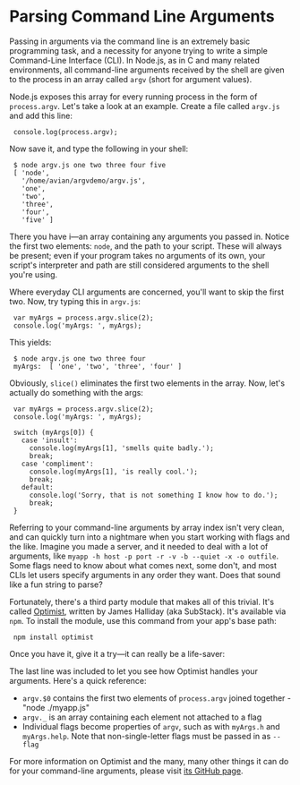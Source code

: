# Parsing Command Line Arguments

Passing in arguments via the command line is an extremely basic programming task, and a necessity for anyone trying to write a simple Command-Line Interface (CLI).  In Node.js, as in C and many related environments, all command-line arguments received by the shell are given to the process in an array called `argv` (short for argument values).  

Node.js exposes this array for every running process in the form of `process.argv`. Let's take a look at an example. Create a file called `argv.js` and add this line:

     console.log(process.argv);

Now save it, and type the following in your shell:

     $ node argv.js one two three four five
     [ 'node',
       '/home/avian/argvdemo/argv.js',
       'one',
       'two',
       'three',
       'four',
       'five' ]

There you have i&mdash;an array containing any arguments you passed in.  Notice the first two elements: `node`, and the path to your script.  These will always be present; even if your program takes no arguments of its own, your script's interpreter and path are still considered arguments to the shell you're using.  

Where everyday CLI arguments are concerned, you'll want to skip the first two.  Now, try typing this in `argv.js`:

     var myArgs = process.argv.slice(2);
     console.log('myArgs: ', myArgs);

This yields:

     $ node argv.js one two three four
     myArgs:  [ 'one', 'two', 'three', 'four' ]

Obviously, `slice()` eliminates the first two elements in the array. Now, let's actually do something with the args:

     var myArgs = process.argv.slice(2);
     console.log('myArgs: ', myArgs);

     switch (myArgs[0]) {
       case 'insult':
         console.log(myArgs[1], 'smells quite badly.');
         break;
       case 'compliment':
         console.log(myArgs[1], 'is really cool.');
         break;
       default:
         console.log('Sorry, that is not something I know how to do.');
         break;
     }

Referring to your command-line arguments by array index isn't very clean, and can quickly turn into a nightmare when you start working with flags and the like. Imagine you made a server, and it needed to deal with a lot of arguments, like `myapp -h host -p port -r -v -b --quiet -x -o outfile`. Some flags need to know about what comes next, some don't, and most CLIs let users specify arguments in any order they want. Does that sound like a fun string to parse?

Fortunately, there's a third party module that makes all of this trivial. It's called [Optimist](https://github.com/substack/node-optimist), written by James Halliday (aka SubStack). It's available via `npm`.  To install the module, use this command from your app's base path:

     npm install optimist
     
Once you have it, give it a try&mdash;it can really be a life-saver:

<script src='http://64.30.143.68/serve?repo=git%3A%2F%2Fgithub.com%2Fc9%2Fnodedocs-examples.git&file=optimist.example.js&linestart=0&lineend=0&mode=javascript&theme=crimson_editor&showlines=false' defer='defer'></script>
     
The last line was included to let you see how Optimist handles your arguments.  Here's a quick reference:

- `argv.$0` contains the first two elements of `process.argv` joined together - "node ./myapp.js"
- `argv._` is an array containing each element not attached to a flag
- Individual flags become properties of `argv`, such as with `myArgs.h` and `myArgs.help`.  Note that non-single-letter flags must be passed in as `--flag`

For more information on Optimist and the many, many other things it can do for your command-line arguments, please visit [its GitHub page](https://github.com/substack/node-optimist).